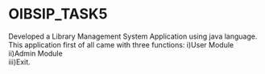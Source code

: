 # OIBSIP_TASK5

Developed a Library Management System Application using java language.
This application first of all came with three functions: i)User Module <br>
ii)Admin Module <br>
iii)Exit.
